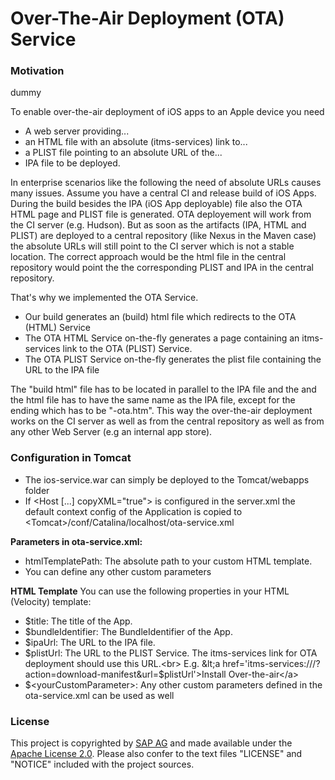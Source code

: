 # Over-The-Air Deployment (OTA) Service

### Motivation

dummy

To enable over-the-air deployment of iOS apps to an Apple device you need
* A web server providing...
* an HTML file with an absolute (itms-services) link to...
* a PLIST file pointing to an absolute URL of the...
* IPA file to be deployed.

In enterprise scenarios like the following the need of absolute URLs causes many issues.
Assume you have a central CI and release build of iOS Apps. During the build besides the IPA (iOS App deployable) file also the OTA HTML page and PLIST file is generated.
OTA deployement will work from the CI server (e.g. Hudson). But as soon as the artifacts (IPA, HTML and PLIST) are deployed to a central repository (like Nexus in the Maven case) the absolute URLs will still point to the CI server which is not a stable location. The correct approach would be the html file in the central repository would point the the corresponding PLIST and IPA in the central repository.

That's why we implemented the OTA Service.
* Our build generates an (build) html file which redirects to the OTA (HTML) Service
* The OTA HTML Service on-the-fly generates a page containing an itms-services link to the OTA (PLIST) Service.
* The OTA PLIST Service on-the-fly generates the plist file containing the URL to the IPA file

The "build html" file has to be located in parallel to the IPA file and the and the html file has to have the same name as the IPA file, except for the ending which has to be "-ota.htm".
This way the over-the-air deployment works on the CI server as well as from the central repository as well as from any other Web Server (e.g an internal app store).

### Configuration in Tomcat

* The ios-service.war can simply be deployed to the Tomcat/webapps folder
* If &lt;Host [...] copyXML="true"&gt; is configured in the server.xml the default context config of the Application is copied to <br>&lt;Tomcat&gt;/conf/Catalina/localhost/ota-service.xml

**Parameters in ota-service.xml:**
* htmlTemplatePath: The absolute path to your custom HTML template.
* You can define any other custom parameters

**HTML Template**
You can use the following properties in your HTML (Velocity) template:
* $title: The title of the App.
* $bundleIdentifier: The BundleIdentifier of the App.
* $ipaUrl: The URL to the IPA file.
* $plistUrl: The URL to the PLIST Service. The itms-services link for OTA deployment should use this URL.<br>
  E.g. &lt;a href='itms-services:///?action=download-manifest&url=$plistUrl'&gt;Install Over-the-air&lt;/a&gt;
* $&lt;yourCustomParameter&gt;: Any other custom parameters defined in the ota-service.xml can be used as well

### License ###

This project is copyrighted by [SAP AG](http://www.sap.com/) and made available under the [Apache License 2.0](http://www.apache.org/licenses/LICENSE-2.0.html). Please also confer to the text files "LICENSE" and "NOTICE" included with the project sources.
